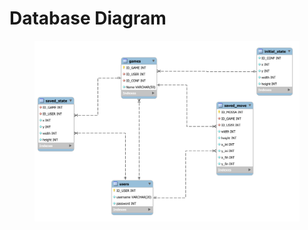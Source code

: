 # Database Diagram

<figure><img src=".gitbook/assets/image (13).png" alt=""><figcaption></figcaption></figure>
